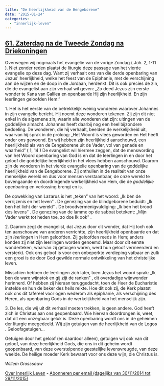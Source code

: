 ```yaml
---
title: "De heerlijkheid van de Eengeborene"
date: "2015-01-24"
categories: 
  - "innerlijk-leven"
---
```


## [61\. Zaterdag na de Tweede Zondag na Driekoningen](http://ift.tt/1B0XHvV)

Overwegen wij nogmaals het evangelie van de vorige Zondag ( Joh. 2, 1-11 ). Niet zonder reden plaatst de liturgie deze passage van het vierde evangelie op deze dag. Want zij verhaalt ons van die derde openbaring van Jezus' heerlijkheid, welke het feest van de Epiphanie, met de verschijning aan de wijzen en de doop in de Jordaan, herdenkt. Dit is ook precies de zin, die de evangelist aan zijn verhaal wil geven: „Zo deed Jezus zijn eerste wonder te Kana van Galilea en openbaarde Hij zijn heerlijkheid. En zijn leerlingen geloofden Hem.”

1\. Het is het eerste van de betrekkelijk weinig wonderen waarover Johannes in zijn evangelie bericht. Hij noemt deze wonderen tekenen. Zij zijn dit niet enkel in de algemene zin, waarin alle wonderen dat zijn: uitingen van de goddelijke almacht. Johannes heeft daarbij nog een heel bijzondere bedoeling. De wonderen, die hij verhaalt, beelden de werkelijkheid uit, waarvan hij sprak in de proloog: „Het Woord is vlees geworden en Het heeft onder ons gewoond. En wij hebben zijn heerlijkheid aanschouwd, een heerlijkheid als van de Eengeborene uit de Vader, vol van genade en waarheid” ( 1, 14 ) De evangelist wil hiermee zeggen, dat de menswording van het Woord openbaring van God is en dat de leerlingen in en door het geloof die goddelijke heerlijkheid in het vlees hebben aanschouwd. Daarom zijn de wonderen in het vierde evangelie openbaring van de goddelijke heerlijkheid van de Eengeborene. Zij onthullen in de realiteit van onze menselijke wereld en dus voor mensen verstaanbaar, de onze wereld te bovengaande en doordringende werkelijkheid van Hem, die de _goddelijke_ openbaring en verlossing brengt en is.

De opwekking van Lazarus is het „teken” van het woord: „Ik ben de verrijzenis en het leven” . De genezing van de blindgeborene beduidt: „Ik ben het licht der wereld” . De broodvermenigvuldiging: „Ik ben het brood des levens” . De genezing van de lamme op de sabbat betekent: „Mijn Vader werkt tot heden toe, zo doe Ik ook” .

2\. Daarom zegt de evangelist, dat Jezus door dit wonder, dat Hij toch ook ten aanschouwe van anderen verrichtte, zijn heerlijkheid openbaarde en dat zijn _leerlingen_ in Hem geloofden. Zij geloofden reeds in Hem; anders konden zij niet zijn leerlingen worden genoemd. Maar door dit eerste wonderteken, waarvan zij getuigen waren, werd hun geloof vermeerderd en versterkt. Ook ons geloof is voor een onbeperkte verdieping vatbaar en zulk een groei is de door God gewilde normale ontwikkeling van het christelijke leven.

Misschien hebben de leerlingen zich later, toen Jezus het woord sprak: „Ik ben de ware wijnstok en gij zijt de ranken” , dit overdadige wijnwonder herinnerd. Of hebben zij hieraan teruggedacht, toen de Heer de Eucharistie instelde en hun de beker des heils reikte. Hoe dit ook zij, de Kerk plaatst ook ons dit tafereel voor ogen wederom als epiphanie, als verschijning des Heren, als openbaring Gods in de werkelijkheid van het menselijk zijn.

3\. De les, die wij uit dit verhaal moeten trekken, is geen andere. God heeft zich in Christus aan ons geopenbaard. Wie hiervan doordrongen is, weet, dat dit een onzegbaar geluk is. Deze openbaring wordt ons in de geheimen der liturgie meegedeeld. Wij zijn getuigen van de heerlijkheid van de Logos . Geloofsgetuigen…

Getuigen door het geloof (en daardoor alleen), getuigen wij ook van dit geloof, van deze heerlijkheid Gods, die ons in dit geheim wordt geopenbaard, van deze overstelpende geestelijke levensvreugde, van deze weelde. De heilige moeder Kerk bewaart voor ons deze wijn, die Christus is.

_Willem Grosssouw_

[Over Innerlijk Leven](http://ift.tt/1y6X5mY) - [Abonneren per email (dagelijks van 30/11/2014 tot 29/11/2015)](http://eepurl.com/9P3DT)
